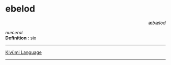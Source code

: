 
# ebelod

<div align="right"><i>æbælod</i></div>

*numeral*  
**Definition :** six  

---

[Kivümi Language](../README.md)

---
